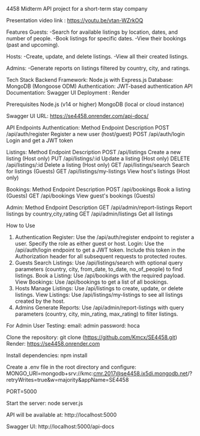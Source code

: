 4458 Midterm API project for a short-term stay company 

Presentation video link : https://youtu.be/vtan-WZrkOQ

Features
Guests:
-Search for available listings by location, dates, and number of people.
-Book listings for specific dates.
-View their bookings (past and upcoming).

Hosts:
-Create, update, and delete listings.
-View all their created listings.


Admins:
-Generate reports on listings filtered by country, city, and ratings.

Tech Stack
Backend Framework: Node.js with Express.js
Database: MongoDB (Mongoose ODM)
Authentication: JWT-based authentication
API Documentation: Swagger UI
Deployment : Render

Prerequisites
Node.js (v14 or higher)
MongoDB (local or cloud instance)

Swagger UI URL: https://se4458.onrender.com/api-docs/

API Endpoints
Authentication:
Method	Endpoint	             Description
POST	/api/auth/register  	    Register a new user (host/guest)
POST	/api/auth/login	            Login and get a JWT token

Listings:
Method	Endpoint	             Description
POST	/api/listings	            Create a new listing (Host only)
PUT	    /api/listings/:id   	    Update a listing (Host only)
DELETE	/api/listings/:id	        Delete a listing (Host only)
GET 	/api/listings/search    	Search for listings (Guests)
GET	    /api/listings/my-listings	View host's listings (Host only)

Bookings:
Method	Endpoint	               Description
POST	/api/bookings           	Book a listing (Guests)
GET	    /api/bookings	            View guest's bookings (Guests)

Admin:
Method	Endpoint	                Description
GET	    /api/admin/report-listings	Report listings by country,city,rating
GET     /api/admin/listings         Get all listings


How to Use
1. Authentication
Register: Use the /api/auth/register endpoint to register a user. Specify the role as either guest or host.
Login: Use the /api/auth/login endpoint to get a JWT token. Include this token in the Authorization header for all subsequent requests to protected routes.
2. Guests
Search Listings: Use /api/listings/search with optional query parameters (country, city, from_date, to_date, no_of_people) to find listings.
Book a Listing: Use /api/bookings with the required payload.
View Bookings: Use /api/bookings to get a list of all bookings.
3. Hosts
Manage Listings: Use /api/listings to create, update, or delete listings.
View Listings: Use /api/listings/my-listings to see all listings created by the host.
4. Admins
Generate Reports: Use /api/admin/report-listings with query parameters (country, city, min_rating, max_rating) to filter listings.

For Admin User Testing:
email: admin
password: hoca



Clone the repository:
git clone (https://github.com/Kmcx/SE4458.git)
Render: https://se4458.onrender.com



Install dependencies:
npm install

Create a .env file in the root directory and configure:
MONGO_URI=mongodb+srv://kmc:cmr.2017@se4458.ix5di.mongodb.net/?retryWrites=true&w=majority&appName=SE4458

PORT=5000

Start the server:
node server.js

API will be available at:
http://localhost:5000

Swagger UI:
http://localhost:5000/api-docs